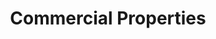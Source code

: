 ---
title: "Commercial Properties"
description : "Here are our listings of affordable commercial properties in Metro Manila"
---